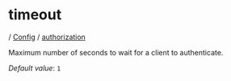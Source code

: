 # timeout

/ [Config](../../README.md) / [authorization](../README.md) 

Maximum number of seconds to wait for a client to authenticate.

*Default value*: `1`
